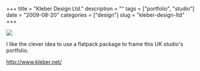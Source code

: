 +++
title = "Kleber Design Ltd."
description = ""
tags = ["portfolio", "studio"]
date = "2009-08-20"
categories = ["design"]
slug = "kleber-design-ltd"
+++


 

  <div id="screens-thumbs" class="clearfix">
    <div class="txt-center" id="design-submission"><a href="http://www.kleber.net/"><img id='bluga-thumbnail-1864' class='bluga-thumbnail large' src='//konigi.com/media/bluga/
wt4a8d0542cf231_0.jpg'/></a></div>  
  </div>   
<p>I like the clever idea to use a flatpack package to frame this UK studio's portfolio. </p>
<p><a href="http://www.kleber.net/">http://www.kleber.net/</a></p>




